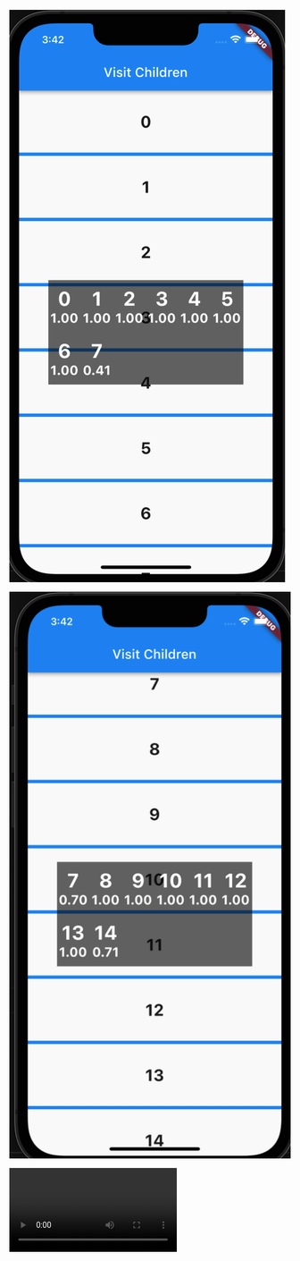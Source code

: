 ![1](https://github.com/Jokergz/flutter_visit_children/blob/main/img/1.png)


![2](https://github.com/Jokergz/flutter_visit_children/blob/main/img/2.png)


![3](https://github.com/Jokergz/flutter_visit_children/blob/main/img/3.mov)

